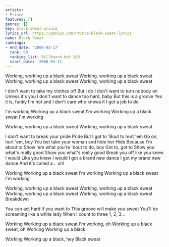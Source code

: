 ```yaml
---
artists:
- Prince
features: []
genres: []
key: black-sweat-prince
lyrics_url: https://genius.com/Prince-black-sweat-lyrics
name: Black Sweat
rankings:
- end_date: '2006-03-17'
  rank: 60
  ranking_list: Billboard Hot 100
  start_date: '2006-03-11'
---
```

Working, working up a black sweat
Working, working up a black sweat
Working, working up a black sweat
Working, working up a black sweat


I don't want to take my clothes off
But I do
I don't want to turn nobody on
Unless it's you
I don't want to dance too hard, baby
But this is a groove
Yes it is, funky
I'm hot and I don't care who knows it
I got a job to do


I'm working
Working up a black sweat
I'm working
Working up a black sweat
I'm working


Working, working up a black sweat
Working, working up a black sweat


I don't want to break your pride
Pride
But I got to
'Bout to hurt 'em
Go on, hurt 'em, boy
You bet take your woman and hide her
Hide
Because I'm about to
Show 'em what you're 'bout to do, boy
Got to, got to
Show you what's really good
Show you what's really good
Break you off like you knew I would
Like you knew I would
I got a brand new dance
I got my brand new dance
And it's called a... uh!


Working
Working up a black sweat
I'm working
Working up a black sweat
I'm working


Working, working up a black sweat
Working, working up a black sweat
Working, working up a black sweat
Working, working up a black sweat
Breakdown


You can act hard if you want to
This groove will make you sweet
You'll be screaming like a white lady
When I count to three
1, 2, 3...


Working
Working up a black sweat
I'm working, oh
Working up a black sweat, oh
Working
Working up a black


Working
Working up a black, hey
Black sweat
